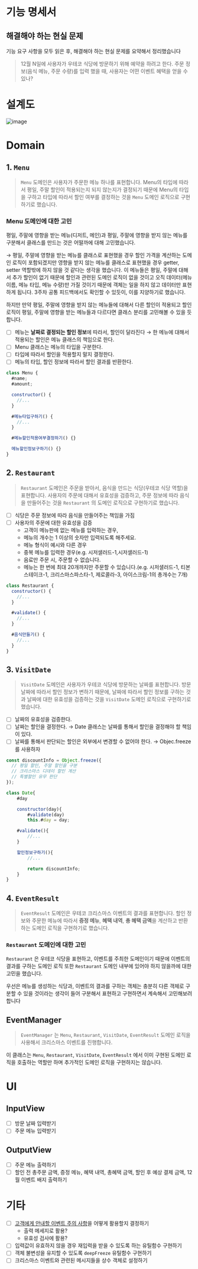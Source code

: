 # 기능 명세서

## 해결해야 하는 현실 문제

기능 요구 사항을 모두 읽은 후, 해결해야 하는 현실 문제를 요약해서 정리했습니다

> 12월 N일에 사용자가 우테코 식당에 방문하기 위해 예약을 하려고 한다.
> 주문 정보(음식 메뉴, 주문 수량)를 입력 했을 때, 사용자는 어떤 이벤트 혜택을 얻을 수 있나?

# 설계도

![image](https://github.com/hwinkr/javascript-christmas-6-hwinkr/assets/68489467/5b1cea90-4e3b-451b-9b5f-11595147ebe1)

# Domain

## 1. `Menu`

> `Menu` 도메인은 사용자가 주문한 메뉴 하나를 표현합니다.
> Menu의 타입에 따라서 평일, 주말 할인이 적용되는지 되지 않는지가 결정되기 때문에
> Menu의 타입을 구하고 타입에 따라서 할인 여부를 결정하는 것을 `Menu` 도메인 로직으로 구현하기로 했습니다.

### Menu 도메인에 대한 고민

평일, 주말에 영향을 받는 메뉴(디저트, 메인)과 평일, 주말에 영향을 받지 않는 메뉴를 구분해서 클래스를 만드는 것은 어떨까에 대해 고민했습니다.

→ 평일, 주말에 영향을 받는 메뉴를 클래스로 표현했을 경우 할인 가격을 계산하는 도메인 로직이 포함되겠지만 영향을 받지 않는 메뉴를 클래스로 표현했을 경우 getter, setter 역할밖에 하지 않을 것 같다는 생각을 했습니다. 이 메뉴들은 평일, 주말에 대해서 추가 할인이 없기 때문에 할인과 관련된 도메인 로직이 없을 것이고 오직 데이터(메뉴 이름, 메뉴 타입, 메뉴 수량)만 가질 것이기 때문에 객체는 일을 하지 않고 데이터만 표현하게 됩니다. 3주차 공통 피드백에서도 확인할 수 있듯이, 이를 지양하기로 했습니다.

하지만 만약 평일, 주말에 영향을 받지 않는 메뉴들에 대해서 다른 할인이 적용되고 할인 로직이 평일, 주말에 영향을 받는 메뉴들과 다르다면 클래스 분리를 고민해볼 수 있을 듯 합니다.

- [ ] 메뉴는 **날짜로 결정되는 할인 정보**에 따라서, 할인이 달라진다 → 한 메뉴에 대해서 적용되는 할인은 메뉴 클래스의 책임으로 한다.
- [ ] Menu 클래스는 메뉴의 타입을 구분한다.
- [ ] 타입에 따라서 할인을 적용할지 말지 결정한다.
- [ ] 메뉴의 타입, 할인 정보에 따라서 할인 결과를 반환한다.

```jsx
class Menu {
  #name;
  #amount;

  constructor() {
    //...
  }

  #메뉴타입구하기() {
    //...
  }

  #메뉴할인적용여부결정하기() {}

  메뉴할인정보구하기() {}
}
```

## 2. `Restaurant`

> `Restaurant` 도메인은 주문을 받아서, 음식을 만드는 식당(우테코 식당 역할)을 표현합니다.
> 사용자의 주문에 대해서 유효성을 검증하고, 주문 정보에 따라 음식을 만들어주는 것을 `Restaurant` 의 도메인 로직으로 구현하기로 했습니다.

- [ ] 식당은 주문 정보에 따라 음식을 만들어주는 책임을 가짐
- [ ] 사용자의 주문에 대한 유효성을 검증
  - 고객이 메뉴판에 없는 메뉴를 입력하는 경우,
  - 메뉴의 개수는 1 이상의 숫자만 입력되도록 해주세요.
  - 메뉴 형식이 예시와 다른 경우
  - 중복 메뉴를 입력한 경우(e.g. 시저샐러드-1,시저샐러드-1)
  - 음료만 주문 시, 주문할 수 없습니다.
  - 메뉴는 한 번에 최대 20개까지만 주문할 수 있습니다.(e.g. 시저샐러드-1, 티본스테이크-1, 크리스마스파스타-1, 제로콜라-3, 아이스크림-1의 총개수는 7개)

```jsx
class Restaurant {
  constructor() {
    //...
  }

  #validate() {
    //...
  }

  #음식만들기() {
    //...
  }
}
```

## 3. `VisitDate`

> `VisitDate` 도메인은 사용자가 우테코 식당에 방문하는 날짜를 표현합니다.
> 방문 날짜에 따라서 할인 정보가 변하기 때문에, 날짜에 따라서 할인 정보를 구하는 것과 날짜에 대한 유효성을 검증하는 것을 `VisitDate` 도메인 로직으로 구현하기로 했습니다.

- [ ] 날짜의 유효성을 검증한다.
- [ ] 날짜는 할인을 결정한다. → Date 클래스는 날짜를 통해서 할인을 결정해야 할 책임이 있다.
- [ ] 날짜를 통해서 판단되는 할인은 외부에서 변경할 수 없어야 한다. → Objec.freeze를 사용하자

```jsx
const discountInfo = Object.freeze({
  // 평일 할인, 주말 할인을 구분
  // 크리스마스 디데이 할인 계산
  // 특별할인 유무 판단
});
```

```jsx
class Date{
	#day

	constructor(day){
		#validate(day)
		this.#day = day;

	#validate(){
		//...
	}

	할인정보구하기(){
		//...

		return discountInfo;
	}
}
```

## 4. `EventResult`

> `EventResult` 도메인은 우테코 크리스마스 이벤트의 결과를 표현합니다.
> 할인 정보와 주문한 메뉴에 따라서 **증정 메뉴**, **혜택 내역**, **총 혜택 금액**을 계산하고 반환하는 도메인 로직을 구현하기로 했습니다.

### `Restaurant` 도메인에 대한 고민

`Restaurant` 은 우테코 식당을 표현하고, 이벤트를 주최한 도메인이기 때문에 이벤트의 결과를 구하는 도메인 로직 또한 `Restaurant` 도메인 내부에 있어야 하지 않을까에 대한 고민을 했습니다.

우선은 메뉴를 생성하는 식당과, 이벤트의 결과를 구하는 객체는 충분히 다른 객체로 구분할 수 있을 것이라는 생각이 들어 구분해서 표현하고 구현하면서 계속해서 고민해보려 합니다

## EventManager

> `EventManager` 는 `Menu`, `Restaurant`, `VisitDate`, `EventResult` 도메인 로직을 사용해서 크리스마스 이벤트를 진행합니다.

이 클래스는 `Menu`, `Restaurant`, `VisitDate`, `EventResult` 에서 이미 구현된 도메인 로직을 호출하는 역할만 하며 추가적인 도메인 로직을 구현하지는 않습니다.

# UI

## InputView

- [ ] 방문 날짜 입력받기
- [ ] 주문 메뉴 입력받기

## OutputView

- [ ] 주문 메뉴 출력하기
- [ ] 할인 전 총주문 금액, 증정 메뉴, 혜택 내역, 총혜택 금액, 할인 후 예상 결제 금액, 12월 이벤트 배지 출력하기

# 기타

- [ ] [고객에게 안내할 이벤트 주의 사항](https://github.com/hwinkr/javascript-christmas-6-hwinkr#%EA%B3%A0%EA%B0%9D%EC%97%90%EA%B2%8C-%EC%95%88%EB%82%B4%ED%95%A0-%EC%9D%B4%EB%B2%A4%ED%8A%B8-%EC%A3%BC%EC%9D%98-%EC%82%AC%ED%95%AD)을 어떻게 활용할지 결정하기
  - 출력 메세지로 활용?
  - 유효성 검사에 활용?
- [ ] 입력값이 유효하지 않을 경우 재입력을 받을 수 있도록 하는 유틸함수 구현하기
- [ ] 객체 불변성을 유지할 수 있도록 `deepFreeze` 유틸함수 구현하기
- [ ] 크리스마스 이벤트와 관련된 메시지들을 상수 객체로 설정하기
